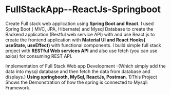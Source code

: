 # FullStackApp--ReactJs-Springboot
Create Full stack web application using **Spring Boot and React**. I used Spring Boot ( MVC, JPA, Hibernate) and Mysql Database to create the Backend application (Restful web service API) with and use React.js to create the frontend application with **Material UI and React Hooks( useState, useEffect)** with functional components. I build simple full stack project with **RESTful Web services API** and also use fetch (you can use axios) for consuming REST API.

Implementation of Full Stack Web app Development -(Which simply add the data into mysql database and then fetch the data from database and displays.) **Using springbooth, MySql, ReactJs, Postman**.
1)This Project Shows the Demonstration of how the spring is connected to Mysqli Framework.


